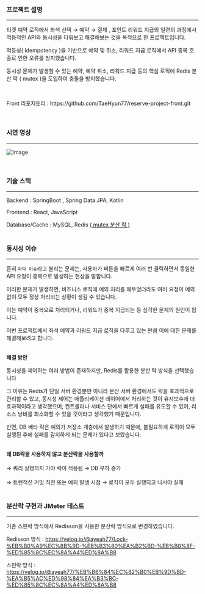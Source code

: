 
### 프로젝트 설명
---
<p>티켓 예약 로직에서 좌석 선택 → 예약 → 결제 , 포인트 리워드 지급의 일련의 과정에서 멱등적인 API와 동시성을 다뤄보고 해결해보는 것을 목적으로 한 프로젝트입니다.</p>
<p>멱등성( Idempotency )을 기반으로 예약 및 취소, 리워드 지급 로직에서 API 중복 호출로 인한 오류를 방지했습니다.</p>
<p>동시성 문제가 발생할 수 있는 예약, 예약 취소, 리워드 지급 등의 핵심 로직에 Redis 분산 락 ( mutex )을 도입하여 충돌을 방지했습니다.</p><br>

<p>Front 리포지토리 : https://github.com/TaeHyun77/reserve-project-front.git</p>
<br>

### 시연 영상
---
![Image](https://github.com/user-attachments/assets/04e6af77-44d2-4098-a96e-c605e5922f66)

<br>

### 기술 스택
---
Backend : SpringBoot , Spring Data JPA, Kotlin

Frontend : React, JavaScript

Database/Cache : MySQL, Redis <u>( mutex 분산 락 )</u><br><br>

### 동시성 이슈

---

흔히 `따닥 이슈`라고 불리는 문제는, 사용자가 버튼을 빠르게 여러 번 클릭하면서 동일한 API 요청이 중복으로 발생하는 현상을 말합니다.

이러한 문제가 발생하면, 비즈니스 로직에 예외 처리를 해두었더라도 여러 요청이 예외 없이 모두 정상 처리되는 상황이 생길 수 있습니다.

이는 예약이 중복으로 처리되거나, 리워드가 중복 지급되는 등 심각한 문제의 원인이 됩니다.

이번 프로젝트에서 좌석 예약과 리워드 지급 로직을 다루고 있는 만큼 이에 대한 문제를 해결해보려고 합니다.<br><br>

**해결 방안**

동시성을 제어하는 여러 방법이 존재하지만, Redis를 활용한 분산 락 방식을 선택했습니다

그 이유는 Redis가 단일 서버 환경뿐만 아니라 분산 서버 환경에서도 락을 효과적으로 관리할 수 있고, 동시성 제어는 애플리케이션 레이어에서 처리하는 것이 유지보수에 더 효과적이라고 생각했으며,  컨트롤러나 서비스 단에서 빠르게 실패를 유도할 수 있어, 리소스 낭비를 최소화할 수 있을 것이라고 생각했기 때문입니다.

반면, DB 베타 락은 예외가 저장소 계층에서 발생하기 때문에, 불필요하게 로직이 모두 실행된 후에 실패를 감지하게 되는 문제가 있다고 보았습니다.<br><br>

**왜 DB락을 사용하지 않고 분산락을 사용할까**<br><br>
⇒ 쿼리 실행까지 가야 락이 적용됨 → DB 부하 증가<br><br>
⇒ 트랜잭션 커밋 직전 또는 예외 발생 시점 → 로직이 모두 실행되고 나서야 실패<br><br>


### 분산락 구현과 JMeter 테스트
---

기존 스핀락 방식에서 Redisson을 사용한 분산락 방식으로 변경하였습니다.

Redisson 방식 : https://velog.io/@ayeah77/Lock-%EB%B0%A9%EC%8B%9D-%EB%B3%80%EA%B2%BD-%EB%B0%8F-%ED%85%8C%EC%8A%A4%ED%8A%B8

스핀락 방식 : https://velog.io/@ayeah77/%EB%B6%84%EC%82%B0%EB%9D%BD-%EA%B5%AC%ED%98%84%EA%B3%BC-%ED%85%8C%EC%8A%A4%ED%8A%B8

